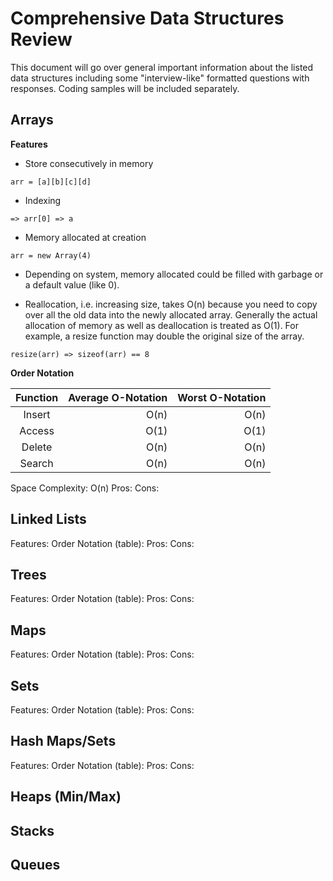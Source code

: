 # Comprehensive Data Structures Review
This document will go over general important information about the listed data
structures including some "interview-like" formatted questions with responses.
Coding samples will be included separately.

## Arrays
**Features**
- Store consecutively in memory

`arr = [a][b][c][d]`

- Indexing

`=> arr[0]
 => a
`

- Memory allocated at creation

`arr = new Array(4)`

- Depending on system, memory allocated could be filled with garbage or a
default value (like 0).

- Reallocation, i.e. increasing size, takes O(n) because you need to copy over
all the old data into the newly allocated array.  Generally the actual
allocation of memory as well as deallocation is treated as O(1). For example,
a resize function may double the original size of the array.

`resize(arr)
 => sizeof(arr) == 8
`

**Order Notation**

| Function | Average O-Notation | Worst O-Notation |
|:--------:| ------------------:| ----------------:|
| Insert   | O(n)               | O(n)             |
| Access   | O(1)               | O(1)             |
| Delete   | O(n)               | O(n)             |
| Search   | O(n)               | O(n)             |

Space Complexity: O(n)
Pros:
Cons:

## Linked Lists
Features:
Order Notation (table):
Pros:
Cons:

## Trees
Features:
Order Notation (table):
Pros:
Cons:

## Maps
Features:
Order Notation (table):
Pros:
Cons:

## Sets
Features:
Order Notation (table):
Pros:
Cons:

## Hash Maps/Sets
Features:
Order Notation (table):
Pros:
Cons:

## Heaps (Min/Max)

## Stacks

## Queues
